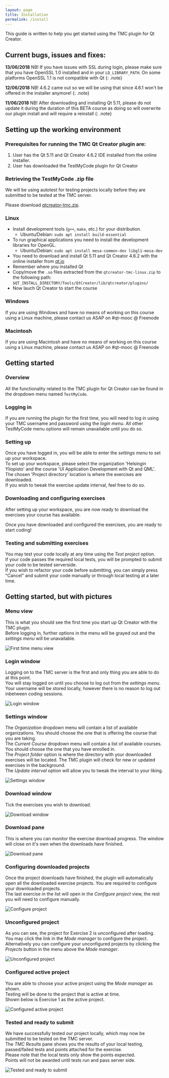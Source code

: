 ```yaml
---
layout: page
title: Installation
permalink: /install
---
```


This guide is written to help you get started using the TMC plugin for Qt Creator.

## Current bugs, issues and fixes: 

**13/06/2018** NB! If you have issues with SSL during login, please make sure that you have OpenSSL 1.0 installed and in your `LD_LIBRARY_PATH`. On some platforms OpenSSL 1.1 is not compatible with Qt
{: .note}

**12/06/2018** NB! 4.6.2 came out so we will be using that since 4.6.1 won't be offered in the installer anymore!
{: .note}

**11/06/2018** NB! After downloading and installing Qt 5.11, please do not update it during the duration of this BETA course as doing so will overwrite our plugin install and will require a reinstall
{: .note}

## Setting up the working environment

### Prerequisites for running the TMC Qt Creator plugin are:

1. User has the Qt 5.11 and Qt Creator 4.6.2 IDE installed from the online installer.
2. User has downloaded the TestMyCode plugin for Qt Creator

### Retrieving the TestMyCode .zip file

We will be using autotest for testing projects locally before they are submitted to be tested at the TMC server.  

Please download [qtcreator-tmc.zip](https://github.com/TestMyQt/Qt-CreatorTMC/releases/download/v1.0/qtcreator-tmc-linux-v1.0.zip).  

### Linux 

- Install development tools (`g++`, `make`, etc.) for your distribution.
  - Ubuntu/Debian: `sudo apt install build-essential`
- To run graphical applications you need to install the development libraries for OpenGL.
  - Ubuntu/Debian: `sudo apt install mesa-common-dev libgl1-mesa-dev`
- You need to download and install Qt 5.11 and Qt Creator 4.6.2 with the online installer from [qt.io](https://www.qt.io/download-qt-installer)
- Remember where you installed Qt
- Copy/move the `.so` files extracted from the `qtcreator-tmc-linux.zip` to the following path: `$QT_INSTALL_DIRECTORY/Tools/QtCreator/lib/qtcreator/plugins/`
- Now lauch Qt Creator to start the course

### Windows

If you are using Windows and have no means of working on this course using a Linux machine, please contact us ASAP on #qt-mooc @ Freenode

### Macintosh

If you are using Macintosh and have no means of working on this course using a Linux machine, please contact us ASAP on #qt-mooc @ Freenode

## Getting started

### Overview

All the functionality related to the TMC plugin for Qt Creator can be found in the dropdown menu named `TestMyCode`.

### Logging in

If you are running the plugin for the first time, you will need to log in using your TMC username and password using the _login menu_.
All other TestMyCode menu options will remain unavailable until you do so.

### Setting up

Once you have logged in, you will be able to enter the _settings menu_ to set up your workspace.   
To set up your workspace, please select the organization 'Helsingin Yliopisto' and the course 'UI Application Development with Qt and QML'.  
The chosen 'Project directory' location is where the exercises are downloaded.   
If you wish to tweak the exercise update interval, feel free to do so.

### Downloading and configuring exercises

After setting up your workspace, you are now ready to download the exercises your course has available.

Once you have downloaded and configured the exercises, you are ready to start coding!

### Testing and submitting exercises

You may test your code locally at any time using the _Test project_ option.  
If your code passes the required local tests, you will be prompted to submit your code to be tested serverside.  
If you wish to refactor your code before submitting, you can simply press "Cancel" and submit your code manually or through local testing at a later time.  

## Getting started, but with pictures

### Menu view

This is what you should see the first time you start up Qt Creator with the TMC plugin.  
Before logging in, further options in the menu will be grayed out and the _settings menu_ will be unavailable.

![First time menu view](https://raw.githubusercontent.com/TestMyQt/Qt-CreatorTMC/master/documentation/images/starting_out.jpg)

### Login window

Logging on to the TMC server is the first and only thing you are able to do at this point.  
You will stay logged on until you choose to log out from the _settings menu_.  
Your username will be stored locally, however there is no reason to log out inbetween coding sessions.

![Login window](https://raw.githubusercontent.com/TestMyQt/Qt-CreatorTMC/master/documentation/images/starting_out_logging_in.jpg)

### Settings window

The _Organization_ dropdown menu will contain a list of available organizations. You should choose the one that is offering the course that you are taking.  
The _Current Course_ dropdown menu will contain a list of available courses. You should choose the one that you have enrolled in.  
The _Project folder_ option is where the directory with your downloaded exercises will be located.
The TMC plugin will check for new or updated exercises in the background.  
The _Update interval_ option will allow you to tweak the interval to your liking.

![Settings window](https://raw.githubusercontent.com/TestMyQt/Qt-CreatorTMC/master/documentation/images/starting_out_settings_window.jpg)

### Download window

Tick the exercises you wish to download.

![Download window](https://raw.githubusercontent.com/TestMyQt/Qt-CreatorTMC/master/documentation/images/starting_out_download_window.jpg)

### Download pane

This is where you can monitor the exercise download progress. The window will close on it's own when the downloads have finished.

![Download pane](https://raw.githubusercontent.com/TestMyQt/Qt-CreatorTMC/master/documentation/images/starting_out_download_pane.jpg)

### Configuring downloaded projects

Once the project downloads have finished, the plugin will automatically open all the downloaded exercise projects. You are required to configure your downloaded projects.  
The last exercise in the list will open in the _Configure project_ view, the rest you will need to configure manually.

![Configure project](https://raw.githubusercontent.com/TestMyQt/Qt-CreatorTMC/master/documentation/images/starting_out_configure_project.jpg)

### Unconfigured project

As you can see, the project for Exercise 2 is unconfigured after loading.  
You may click the link in the _Mode manager_ to configure the project.  
Alternatively you can configure your unconfigured projects by clicking the _Projects_ button in the menu above the _Mode manager_.

![Unconfigured project](https://raw.githubusercontent.com/TestMyQt/Qt-CreatorTMC/master/documentation/images/starting_out_exercise_2_unconfigured.jpg)

### Configured active project

You are able to choose your active project using the _Mode manager_ as shown.  
Testing will be done to the project that is active at time.  
Shown below is Exercise 1 as the active project.

![Configured active project](https://raw.githubusercontent.com/TestMyQt/Qt-CreatorTMC/master/documentation/images/starting_out_exercise_1_configured_and_active.jpg)

### Tested and ready to submit

We have successfully tested our project locally, which may now be submitted to be tested on the TMC server.  
The _TMC Results_ pane shows you the results of your local testing, passed/failed tests and points attached for the exercise.  
Please note that the local tests only show the points expected.  
Points will not be awarded until tests run and pass server side.

![Tested and ready to submit](https://raw.githubusercontent.com/TestMyQt/Qt-CreatorTMC/master/documentation/images/starting_out_exercise_1_tested_ready_to_submit.jpg)












